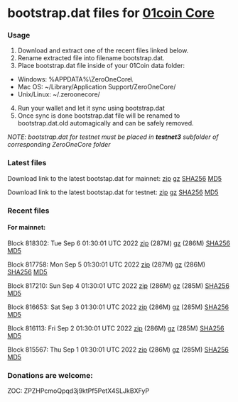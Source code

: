 # bootstrap.dat files for [01coin Core](https://01coin.io)

### Usage

1. Download and extract one of the recent files linked below.
2. Rename extracted file into filename bootstrap.dat.
3. Place bootstrap.dat file inside of your 01Coin data folder:
 - Windows: %APPDATA%\ZeroOneCore\
 - Mac OS: ~/Library/Application Support/ZeroOneCore/
 - Unix/Linux: ~/.zeroonecore/
4. Run your wallet and let it sync using bootstrap.dat
5. Once sync is done bootstrap.dat file will be renamed to bootstrap.dat.old automagically and can be safely removed.

_NOTE: bootstrap.dat for testnet must be placed in **testnet3** subfolder of corresponding ZeroOneCore folder_

### Latest files
Download link to the latest bootstap.dat for mainnet: [zip](https://files.01coin.io/mainnet/bootstrap.dat.zip) [gz](https://files.01coin.io/mainnet/bootstrap.dat.tar.gz) [SHA256](https://files.01coin.io/mainnet/sha256.txt) [MD5](https://files.01coin.io/mainnet/md5.txt)

Download link to the latest bootstap.dat for testnet: [zip](https://files.01coin.io/testnet/bootstrap.dat.zip) [gz](https://files.01coin.io/testnet/bootstrap.dat.tar.gz) [SHA256](https://files.01coin.io/testnet/sha256.txt) [MD5](https://files.01coin.io/testnet/md5.txt)

### Recent files

#### For mainnet:

Block 818302: Tue Sep  6 01:30:01 UTC 2022 [zip](https://files.01coin.io/mainnet/2022-09-06/bootstrap.dat.zip) (287M) [gz](https://files.01coin.io/mainnet/2022-09-06/bootstrap.dat.tar.gz) (286M) [SHA256](https://files.01coin.io/mainnet/2022-09-06/sha256.txt) [MD5](https://files.01coin.io/mainnet/2022-09-06/md5.txt)

Block 817758: Mon Sep  5 01:30:01 UTC 2022 [zip](https://files.01coin.io/mainnet/2022-09-05/bootstrap.dat.zip) (287M) [gz](https://files.01coin.io/mainnet/2022-09-05/bootstrap.dat.tar.gz) (286M) [SHA256](https://files.01coin.io/mainnet/2022-09-05/sha256.txt) [MD5](https://files.01coin.io/mainnet/2022-09-05/md5.txt)

Block 817210: Sun Sep  4 01:30:01 UTC 2022 [zip](https://files.01coin.io/mainnet/2022-09-04/bootstrap.dat.zip) (286M) [gz](https://files.01coin.io/mainnet/2022-09-04/bootstrap.dat.tar.gz) (285M) [SHA256](https://files.01coin.io/mainnet/2022-09-04/sha256.txt) [MD5](https://files.01coin.io/mainnet/2022-09-04/md5.txt)

Block 816653: Sat Sep  3 01:30:01 UTC 2022 [zip](https://files.01coin.io/mainnet/2022-09-03/bootstrap.dat.zip) (286M) [gz](https://files.01coin.io/mainnet/2022-09-03/bootstrap.dat.tar.gz) (285M) [SHA256](https://files.01coin.io/mainnet/2022-09-03/sha256.txt) [MD5](https://files.01coin.io/mainnet/2022-09-03/md5.txt)

Block 816113: Fri Sep  2 01:30:01 UTC 2022 [zip](https://files.01coin.io/mainnet/2022-09-02/bootstrap.dat.zip) (286M) [gz](https://files.01coin.io/mainnet/2022-09-02/bootstrap.dat.tar.gz) (285M) [SHA256](https://files.01coin.io/mainnet/2022-09-02/sha256.txt) [MD5](https://files.01coin.io/mainnet/2022-09-02/md5.txt)

Block 815567: Thu Sep  1 01:30:01 UTC 2022 [zip](https://files.01coin.io/mainnet/2022-09-01/bootstrap.dat.zip) (286M) [gz](https://files.01coin.io/mainnet/2022-09-01/bootstrap.dat.tar.gz) (285M) [SHA256](https://files.01coin.io/mainnet/2022-09-01/sha256.txt) [MD5](https://files.01coin.io/mainnet/2022-09-01/md5.txt)


### Donations are welcome:

ZOC: ZPZHPcmoQpqd3j9ktPf5PetX4SLJkBXFyP
